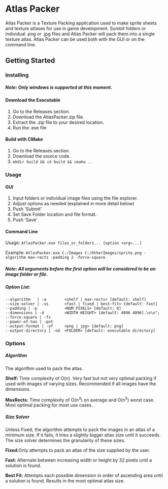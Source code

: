# Atlas Packer
Atlas Packer is a Texture Packing application used to make sprite sheets and texture atlases for use in game development. Sumbit folders or individual .png or .jpg files and Atlas Packer will pack them into a single texture atlas. Atlas Packer can be used both with the GUI or on the command line.

## Getting Started
### Installing
##### Note: Only windows is supported at this moment.
#### Download the Executable
1. Go to the Releases section.
2. Download the AtlasPacker.zip file.
3. Extract the .zip file to your desired location.
4. Run the .exe file
#### Build with CMake
1. Go to the Releases section.
2. Download the source code.
3. `mkdir build && cd build && cmake ..`

### Usage
#### GUI
1. Input folders or individual image files using the file explorer.
2. Adjust options as needed (explained in more detail below)
3. Push 'Submit'
4. Set Save Folder location and file format.
5. Push 'Save'

#### Command Line
Usage: `AtlasPacker.exe files_or_folders... [option <arg>...]`

Example: `AtlasPacker.exe C:/Images C:/OtherImages/sprite.png -algorithm max-rects -padding 2 -force-square`
##### Note: All arguments before the first option will be considered to be an image folder or file.

##### Option List:
    --algorithm   | -a        <shelf | max-rects> [default: shelf]
    --size-solver | -ss       <fast | fixed | best-fit> [default: fast]
    --padding | -p            <NUM_PIXELS> [default: 0]
    --dimensions | -d         <WIDTH HEIGHT> [default: 4096 4096].\n\n";
    --force-square | -fs
    --power-of-two | -pot
    --output-format | -of     <png | jpg> [default: png]
    --output-directory | -od  <FOLDER> [default: executable directory]

### Options
##### Algorithm
The algorithm used to pack the atlas.

<b>Shelf:</b> Time complexity of O(n). Very fast but not very optimal packing if used with images of varying sizes. Recommended if all images have the dimensions.

<b>MaxRects:</b> Time complexity of O(n<sup>3</sup>) on average and O(n<sup>5</sup>) worst case. Most optimal packing for most use cases.

##### Size Solver
Unless Fixed, the algorithm attempts to pack the images in an atlas of a minimum size. If it fails, it tries a slightly bigger atlas size until it succeeds. The size solver determines the granularity of these sizes.

<b>Fixed:</b>Only attempts to pack an atlas of the size supplied by the user.

<b>Fast:</b> Alternate between increasing width or height by 32 pixels until a solution is found.

<b>Best Fit:</b> Attempts each possible dimension in order of ascending area until a solution is found. Results in the most optimal atlas size. 
